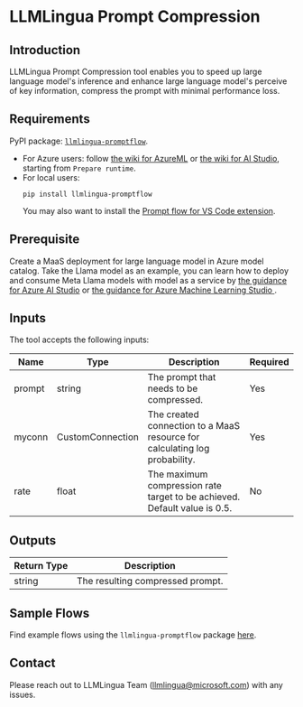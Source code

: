 # LLMLingua Prompt Compression

## Introduction
LLMLingua Prompt Compression tool enables you to speed up large language model's inference and enhance large language model's perceive of key information, compress the prompt with minimal performance loss.

## Requirements
PyPI package: [`llmlingua-promptflow`](https://pypi.org/project/llmlingua-promptflow/).
- For Azure users: 
    follow [the wiki for AzureML](https://learn.microsoft.com/en-us/azure/machine-learning/prompt-flow/how-to-custom-tool-package-creation-and-usage?view=azureml-api-2#prepare-runtime) or [the wiki for AI Studio](https://learn.microsoft.com/en-us/azure/ai-studio/how-to/prompt-flow-tools/prompt-flow-tools-overview#custom-tools), starting from `Prepare runtime`.
- For local users: 
    ```
    pip install llmlingua-promptflow
    ```
    You may also want to install the [Prompt flow for VS Code extension](https://marketplace.visualstudio.com/items?itemName=prompt-flow.prompt-flow).

## Prerequisite
Create a MaaS deployment for large language model in Azure model catalog. Take the Llama model as an example, you can learn how to deploy and consume Meta Llama models with model as a service by  [the guidance for Azure AI Studio](https://learn.microsoft.com/azure/ai-studio/how-to/deploy-models-llama?tabs=llama-three#deploy-meta-llama-models-as-a-serverless-api) 
or
[the guidance for Azure Machine Learning Studio
](https://learn.microsoft.com/azure/machine-learning/how-to-deploy-models-llama?view=azureml-api-2&tabs=llama-three#deploy-meta-llama-models-with-pay-as-you-go).

## Inputs

The tool accepts the following inputs:

| Name | Type | Description | Required |
| ---- | ---- | ----------- | -------- |
| prompt | string | The prompt that needs to be compressed. | Yes |
| myconn | CustomConnection | The created connection to a MaaS resource for calculating log probability. | Yes |
| rate | float | The maximum compression rate target to be achieved. Default value is 0.5. | No |

## Outputs

| Return Type | Description                                                          |
|-------------|----------------------------------------------------------------------|
| string      | The resulting compressed prompt.     |

## Sample Flows
Find example flows using the `llmlingua-promptflow` package [here](https://github.com/microsoft/promptflow/tree/main/examples/flows/integrations/llmlingua-prompt-compression).

## Contact
Please reach out to LLMLingua Team (<llmlingua@microsoft.com>) with any issues.